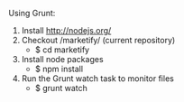 Using Grunt:

1. Install http://nodejs.org/
2. Checkout /marketify/ (current repository)
	- $ cd marketify
3. Install node packages
	- $ npm install
4. Run the Grunt watch task to monitor files
	- $ grunt watch
